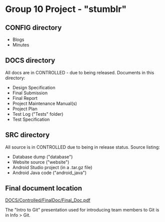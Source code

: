 Group 10 Project - "stumblr"
============================

CONFIG directory
----------------
  * Blogs
  * Minutes
  
DOCS directory
--------------
All docs are in CONTROLLED - due to being released. Documents in this directory:
  * Design Specification
  * Final Submission
  * Final Report
  * Project Maintenance Manual(s)
  * Project Plan
  * Test Log ("Tests" folder)
  * Test Specification
  
SRC directory
-------------
All source is in CONTROLLED due to being in release status. Source listing:
  * Database dump ("database")
  * Website source ("website")
  * Android Studio project (in a .tar.gz file)
  * Android Java code ("android_java")
  
  
Final document location
-----------------------
[DOCS/Controlled/FinalDoc/Final_Doc.pdf](DOCS/Controlled/FinalDoc/Final_Doc.pdf)
  
The "Intro to Git" presentation used for introducing team members to Git is in Info > Git.
